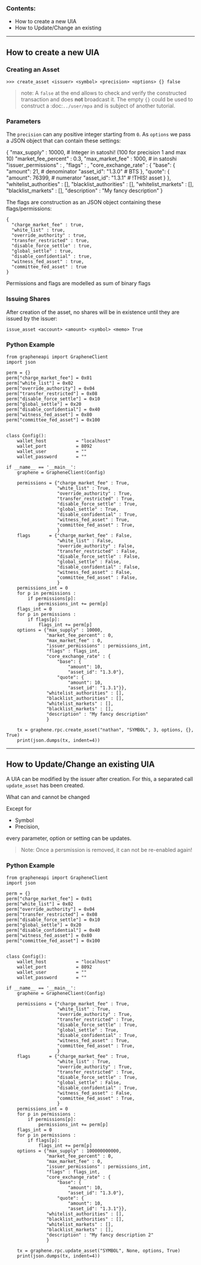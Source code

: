 ### Contents:
 
- How to create a new UIA
- How to Update/Change an existing

***

## How to create a new UIA


### Creating an Asset

    >>> create_asset <issuer> <symbol> <precision> <options> {} false

> note: A `false` at the end allows to check and verify the constructed transaction and does **not** broadcast it.  The           empty `{}` could be used to construct a :doc:`../user/mpa` and
          is subject of another tutorial.

### Parameters

The `precision` can any positive integer starting from `0`. As `options` we pass a JSON object that can contain these settings:

   {
      "max_supply" : 10000,    # Integer in satoshi! (100 for precision 1 and max 10)
      "market_fee_percent" : 0.3,
      "max_market_fee" : 1000, # in satoshi
      "issuer_permissions" : <permissions>,
      "flags" : <flags>,
      "core_exchange_rate" : {
          "base": {
            "amount": 21,           # denominator
            "asset_id": "1.3.0"     # BTS
          },
          "quote": {
            "amount": 76399,        # numerator
            "asset_id": "1.3.1"     # !THIS! asset
          }
      },
      "whitelist_authorities" : [],
      "blacklist_authorities" : [],
      "whitelist_markets" : [],
      "blacklist_markets" : [],
      "description" : "My fancy description"
   }

The flags are construction as an JSON object containing these flags/permissions:

    {
      "charge_market_fee" : true,
      "white_list" : true,
      "override_authority" : true,
      "transfer_restricted" : true,
      "disable_force_settle" : true,
      "global_settle" : true,
      "disable_confidential" : true,
      "witness_fed_asset" : true,
      "committee_fed_asset" : true
    }

Permissions and flags are modelled as sum of binary flags 

### Issuing Shares

After creation of the asset, no shares will be in existence until they are issued by the issuer:

    issue_asset <account> <amount> <symbol> <memo> True
  
### Python Example

    from grapheneapi import GrapheneClient
    import json

    perm = {}
    perm["charge_market_fee"] = 0x01
    perm["white_list"] = 0x02
    perm["override_authority"] = 0x04
    perm["transfer_restricted"] = 0x08
    perm["disable_force_settle"] = 0x10
    perm["global_settle"] = 0x20
    perm["disable_confidential"] = 0x40
    perm["witness_fed_asset"] = 0x80
    perm["committee_fed_asset"] = 0x100


    class Config():
        wallet_host           = "localhost"
        wallet_port           = 8092
        wallet_user           = ""
        wallet_password       = ""

    if __name__ == '__main__':
        graphene = GrapheneClient(Config)

        permissions = {"charge_market_fee" : True,
                       "white_list" : True,
                       "override_authority" : True,
                       "transfer_restricted" : True,
                       "disable_force_settle" : True,
                       "global_settle" : True,
                       "disable_confidential" : True,
                       "witness_fed_asset" : True,
                       "committee_fed_asset" : True,
                       }
        flags       = {"charge_market_fee" : False,
                       "white_list" : False,
                       "override_authority" : False,
                       "transfer_restricted" : False,
                       "disable_force_settle" : False,
                       "global_settle" : False,
                       "disable_confidential" : False,
                       "witness_fed_asset" : False,
                       "committee_fed_asset" : False,
                       }
        permissions_int = 0
        for p in permissions :
            if permissions[p]:
                permissions_int += perm[p]
        flags_int = 0
        for p in permissions :
            if flags[p]:
                flags_int += perm[p]
        options = {"max_supply" : 10000,
                   "market_fee_percent" : 0,
                   "max_market_fee" : 0,
                   "issuer_permissions" : permissions_int,
                   "flags" : flags_int,
                   "core_exchange_rate" : {
                       "base": {
                           "amount": 10,
                           "asset_id": "1.3.0"},
                       "quote": {
                           "amount": 10,
                           "asset_id": "1.3.1"}},
                   "whitelist_authorities" : [],
                   "blacklist_authorities" : [],
                   "whitelist_markets" : [],
                   "blacklist_markets" : [],
                   "description" : "My fancy description"
                   }

        tx = graphene.rpc.create_asset("nathan", "SYMBOL", 3, options, {}, True)
        print(json.dumps(tx, indent=4))

***

## How to Update/Change an existing UIA

A UIA can be modified by the issuer after creation. For this, a separated call `update_asset` has been created.

What can and cannot be changed

Except for

- Symbol
- Precision,

every parameter, option or setting can be updates.

> Note: Once a persmission is removed, it can not be re-enabled again!

### Python Example

    from grapheneapi import GrapheneClient
    import json

    perm = {}
    perm["charge_market_fee"] = 0x01
    perm["white_list"] = 0x02
    perm["override_authority"] = 0x04
    perm["transfer_restricted"] = 0x08
    perm["disable_force_settle"] = 0x10
    perm["global_settle"] = 0x20
    perm["disable_confidential"] = 0x40
    perm["witness_fed_asset"] = 0x80
    perm["committee_fed_asset"] = 0x100


    class Config():
        wallet_host           = "localhost"
        wallet_port           = 8092
        wallet_user           = ""
        wallet_password       = ""

    if __name__ == '__main__':
        graphene = GrapheneClient(Config)

        permissions = {"charge_market_fee" : True,
                       "white_list" : True,
                       "override_authority" : True,
                       "transfer_restricted" : True,
                       "disable_force_settle" : True,
                       "global_settle" : True,
                       "disable_confidential" : True,
                       "witness_fed_asset" : True,
                       "committee_fed_asset" : True,
                       }
        flags       = {"charge_market_fee" : True,
                       "white_list" : True,
                       "override_authority" : True,
                       "transfer_restricted" : True,
                       "disable_force_settle" : True,
                       "global_settle" : False,
                       "disable_confidential" : True,
                       "witness_fed_asset" : False,
                       "committee_fed_asset" : True,
                       }
        permissions_int = 0
        for p in permissions :
            if permissions[p]:
                permissions_int += perm[p]
        flags_int = 0
        for p in permissions :
            if flags[p]:
                flags_int += perm[p]
        options = {"max_supply" : 100000000000,
                   "market_fee_percent" : 0,
                   "max_market_fee" : 0,
                   "issuer_permissions" : permissions_int,
                   "flags" : flags_int,
                   "core_exchange_rate" : {
                       "base": {
                           "amount": 10,
                           "asset_id": "1.3.0"},
                       "quote": {
                           "amount": 10,
                           "asset_id": "1.3.1"}},
                   "whitelist_authorities" : [],
                   "blacklist_authorities" : [],
                   "whitelist_markets" : [],
                   "blacklist_markets" : [],
                   "description" : "My fancy description 2"
                   }

        tx = graphene.rpc.update_asset("SYMBOL", None, options, True)
        print(json.dumps(tx, indent=4))





